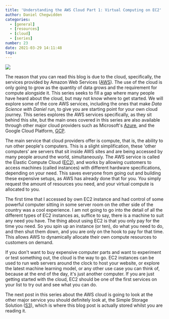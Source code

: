 ```yaml
---
title: 'Understanding the AWS Cloud Part 1: Virtual Computing on EC2'
author: Daniel Chegwidden
categories:
  - [general]
  - [resources]
  - [cloud]
  - [series]
number: 23
date: 2021-03-29 14:11:48
tags:
---
```


![](/images/Post_ec2.png)

The reason that you can read this blog is due to the cloud, specifically, the services provided by Amazon Web Services ([AWS](https://aws.amazon.com)). The use of the cloud is only going to grow as the quantity of data grows and the requirement for compute alongside it. This series seeks to fill a gap where many people have heard about the cloud, but may not know where to get started. We will explore some of the core AWS services, including the ones that make *Data Science with Daniel* run, to give you are starting point for your own cloud journey. This series explores the AWS services specifically, as they sit behind this site, but the main ones covered in this series are also available through other major cloud providers such as Microsoft's [Azure](https://azure.microsoft.com/en-au/), and the Google Cloud Platform, [GCP](https://cloud.google.com).

The main service that cloud providers offer is compute, that is, the ability to run other people's computers. This is a slight simplification, these 'other computers' are servers that sit inside AWS sites and are being accessed by many people around the world, simultaneously. The AWS service is called the Elastic Compute Cloud ([EC2](https://aws.amazon.com/ec2)), and works by allowing customers to access machines (called instances) with different hardware specifications, depending on your need. This saves everyone from going out and building these expensive setups, as AWS has already done that for you. You simply request the amount of resources you need, and your virtual compute is allocated to you.

The first time that I accessed by own EC2 instance and had control of some powerful computer sitting in some server room on the other side of the country was a cool experience. I am not going to go into the detail of all the different types of EC2 instances as, suffice to say, there is a machine to suit any need you have. The thing about using EC2 is that you only pay for the time you need. So you spin up an instance (or ten), do what you need to do, and then shut them down, and you are only on the hook to pay for that time. This allows AWS to dynamically allocate their own compute resources to customers on demand.

If you don't want to buy expensive computer parts and want to experiment or test something out, the cloud is the way to go. EC2 instances can be used to run web servers around the clock to host your website, or explore the latest machine learning model, or any other use case you can think of, because at the end of the day, it's just another computer. If you are just getting started with the cloud, EC2 should be one of the first services on your list to try out and see what you can do.

The next post in this series about the AWS cloud is going to look at the other major service you should definitely look at, the Simple Storage Solution ([S3](https://aws.amazon.com/s3/)), which is where this blog post is actually stored whilst you are reading it.
